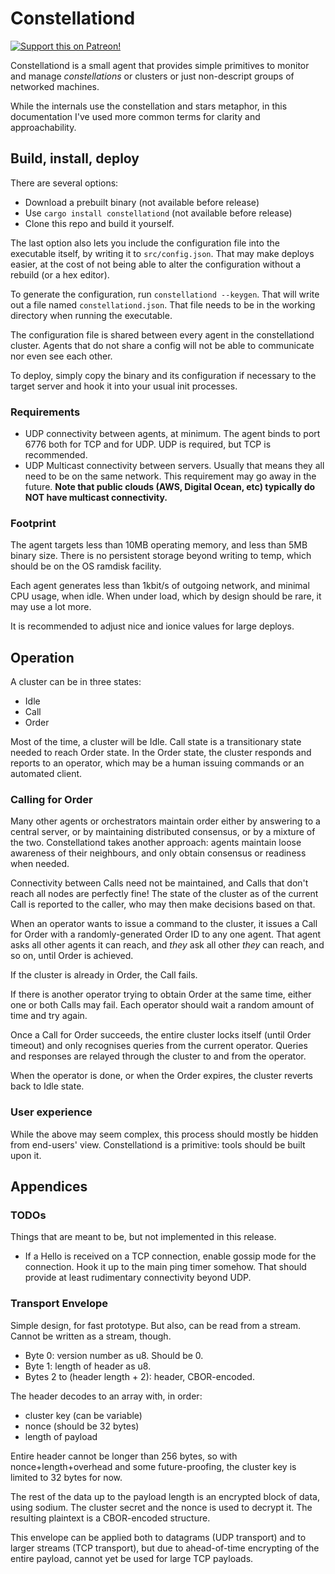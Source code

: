 # Constellationd

[![Support this on Patreon!](https://c5.patreon.com/external/logo/become_a_patron_button.png)](https://www.patreon.com/passcod)

Constellationd is a small agent that provides simple primitives to monitor and manage _constellations_ or clusters or just non-descript groups of networked machines.

While the internals use the constellation and stars metaphor, in this documentation I've used more common terms for clarity and approachability.


## Build, install, deploy

There are several options:

- Download a prebuilt binary (not available before release)
- Use `cargo install constellationd` (not available before release)
- Clone this repo and build it yourself.

The last option also lets you include the configuration file into the executable itself, by writing it to `src/config.json`. That may make deploys easier, at the cost of not being able to alter the configuration without a rebuild (or a hex editor).

To generate the configuration, run `constellationd --keygen`. That will write out a file named `constellationd.json`. That file needs to be in the working directory when running the executable.

The configuration file is shared between every agent in the constellationd cluster. Agents that do not share a config will not be able to communicate nor even see each other.

To deploy, simply copy the binary and its configuration if necessary to the target server and hook it into your usual init processes.

### Requirements

- UDP connectivity between agents, at minimum. The agent binds to port 6776 both for TCP and for UDP. UDP is required, but TCP is recommended.
- UDP Multicast connectivity between servers. Usually that means they all need to be on the same network. This requirement may go away in the future. **Note that public clouds (AWS, Digital Ocean, etc) typically do NOT have multicast connectivity.**

### Footprint

The agent targets less than 10MB operating memory, and less than 5MB binary size. There is no persistent storage beyond writing to temp, which should be on the OS ramdisk facility.

Each agent generates less than 1kbit/s of outgoing network, and minimal CPU usage, when idle. When under load, which by design should be rare, it may use a lot more.

It is recommended to adjust nice and ionice values for large deploys.


## Operation

A cluster can be in three states:

- Idle
- Call
- Order

Most of the time, a cluster will be Idle. Call state is a transitionary state needed to reach Order state. In the Order state, the cluster responds and reports to an operator, which may be a human issuing commands or an automated client.

### Calling for Order

Many other agents or orchestrators maintain order either by answering to a central server, or by maintaining distributed consensus, or by a mixture of the two. Constellationd takes another approach: agents maintain loose awareness of their neighbours, and only obtain consensus or readiness when needed.

Connectivity between Calls need not be maintained, and Calls that don't reach all nodes are perfectly fine! The state of the cluster as of the current Call is reported to the caller, who may then make decisions based on that.

When an operator wants to issue a command to the cluster, it issues a Call for Order with a randomly-generated Order ID to any one agent. That agent asks all other agents it can reach, and _they_ ask all other _they_ can reach, and so on, until Order is achieved.

If the cluster is already in Order, the Call fails.

If there is another operator trying to obtain Order at the same time, either one or both Calls may fail. Each operator should wait a random amount of time and try again.

Once a Call for Order succeeds, the entire cluster locks itself (until Order timeout) and only recognises queries from the current operator. Queries and responses are relayed through the cluster to and from the operator.

When the operator is done, or when the Order expires, the cluster reverts back to Idle state.

### User experience

While the above may seem complex, this process should mostly be hidden from end-users' view. Constellationd is a primitive: tools should be built upon it.

## Appendices

### TODOs

Things that are meant to be, but not implemented in this release.

- If a Hello is received on a TCP connection, enable gossip mode for the connection. Hook it up to the main ping timer somehow. That should provide at least rudimentary connectivity beyond UDP.

### Transport Envelope

Simple design, for fast prototype. But also, can be read from a stream. Cannot be written as a stream, though.

- Byte 0: version number as u8. Should be 0.
- Byte 1: length of header as u8.
- Bytes 2 to (header length + 2): header, CBOR-encoded.

The header decodes to an array with, in order:
- cluster key (can be variable)
- nonce (should be 32 bytes)
- length of payload

Entire header cannot be longer than 256 bytes, so with nonce+length+overhead and some future-proofing, the cluster key is limited to 32 bytes for now.

The rest of the data up to the payload length is an encrypted block of data, using sodium. The cluster secret and the nonce is used to decrypt it. The resulting plaintext is a CBOR-encoded structure.

This envelope can be applied both to datagrams (UDP transport) and to larger streams (TCP transport), but due to ahead-of-time encrypting of the entire payload, cannot yet be used for large TCP payloads.
